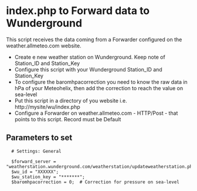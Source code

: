 	
# index.php to Forward data to Wunderground
This script receives the data coming from a Forwarder configured on the weather.allmeteo.com website.
 
* Create e new weather station on Wunderground. Keep note of Station_ID and Station_Key
* Configure this script with your Wunderground Station_ID and Station_Key
* To configure the baromhpacorrection you need to know the raw data in hPa of your Meteohelix, then add the correction to reach the value on sea-level
* Put this script in a directory of you website i.e. http://mysite/wu/index.php
* Configure a Forwarder on weather.allmeteo.com - HTTP/Post - that points to this script. Record must be Default
	
## Parameters to set
```
  # Settings: General
	
  $forward_server = "weatherstation.wunderground.com/weatherstation/updateweatherstation.php";
  $wu_id = "XXXXXX";
  $wu_station_key = "*******";
  $baromhpacorrection = 0;  # Correction for pressure on sea-level
```
